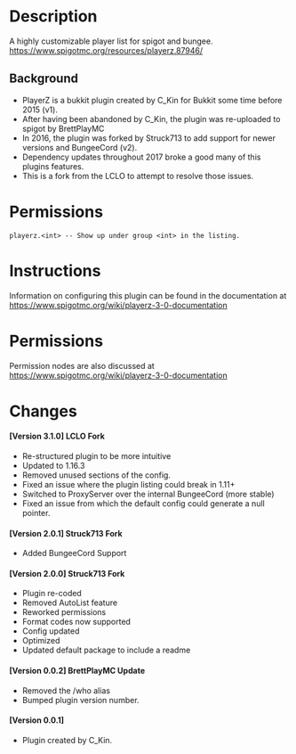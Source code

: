# Description
A highly customizable player list for spigot and bungee.
https://www.spigotmc.org/resources/playerz.87946/

## Background
- PlayerZ is a bukkit plugin created by C_Kin for Bukkit some time before 2015 (v1).
- After having been abandoned by C_Kin, the plugin was re-uploaded to spigot by BrettPlayMC
- In 2016, the plugin was forked by Struck713 to add support for newer versions and BungeeCord (v2).
- Dependency updates throughout 2017 broke a good many of this plugins features.
- This is a fork from the LCLO to attempt to resolve those issues.

# Permissions
```
playerz.<int> -- Show up under group <int> in the listing.
```

# Instructions
Information on configuring this plugin can be found in the documentation at
https://www.spigotmc.org/wiki/playerz-3-0-documentation

# Permissions
Permission nodes are also discussed at
https://www.spigotmc.org/wiki/playerz-3-0-documentation

# Changes
#### [Version 3.1.0] LCLO Fork
 - Re-structured plugin to be more intuitive
 - Updated to 1.16.3
 - Removed unused sections of the config.
 - Fixed an issue where the plugin listing could break in 1.11+
 - Switched to ProxyServer over the internal BungeeCord (more stable)
 - Fixed an issue from which the default config could generate a null pointer.
#### [Version 2.0.1] Struck713 Fork
 - Added BungeeCord Support
#### [Version 2.0.0] Struck713 Fork
 - Plugin re-coded
 - Removed AutoList feature
 - Reworked permissions
 - Format codes now supported
 - Config updated
 - Optimized
 - Updated default package to include a readme
#### [Version 0.0.2] BrettPlayMC Update
 - Removed the /who alias
 - Bumped plugin version number.
#### [Version 0.0.1]
 - Plugin created by C_Kin.
